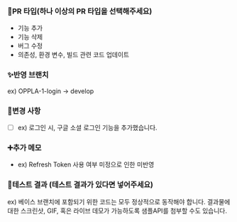 ### :pushpin:PR 타입(하나 이상의 PR 타입을 선택해주세요)
- 기능 추가
- 기능 삭제
- 버그 수정
- 의존성, 환경 변수, 빌드 관련 코드 업데이트

### :sparkles:반영 브랜치
ex) OPPLA-1-login -> develop

### :memo:변경 사항
- [ ] ex) 로그인 시, 구글 소셜 로그인 기능을 추가했습니다.

### :heavy_plus_sign:추가 메모
- ex) Refresh Token 사용 여부 미정으로 인한 미반영

### :bug:테스트 결과 (테스트 결과가 있다면 넣어주세요)
ex) 베이스 브랜치에 포함되기 위한 코드는 모두 정상적으로 동작해야 합니다. 결과물에 대한 스크린샷, GIF, 혹은 라이브 데모가 가능하도록 샘플API를 첨부할 수도 있습니다.
